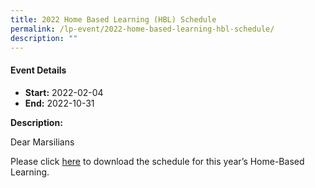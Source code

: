 ```yaml
---
title: 2022 Home Based Learning (HBL) Schedule
permalink: /lp-event/2022-home-based-learning-hbl-schedule/
description: ""
---
```

#### Event Details

*   **Start:** 2022-02-04
*   **End:** 2022-10-31

**Description:**

Dear Marsilians

Please click [here](https://marsilingsec.moe.edu.sg/2022-home-based-learning-hbl-schedule/) to download the schedule for this year’s Home-Based Learning.